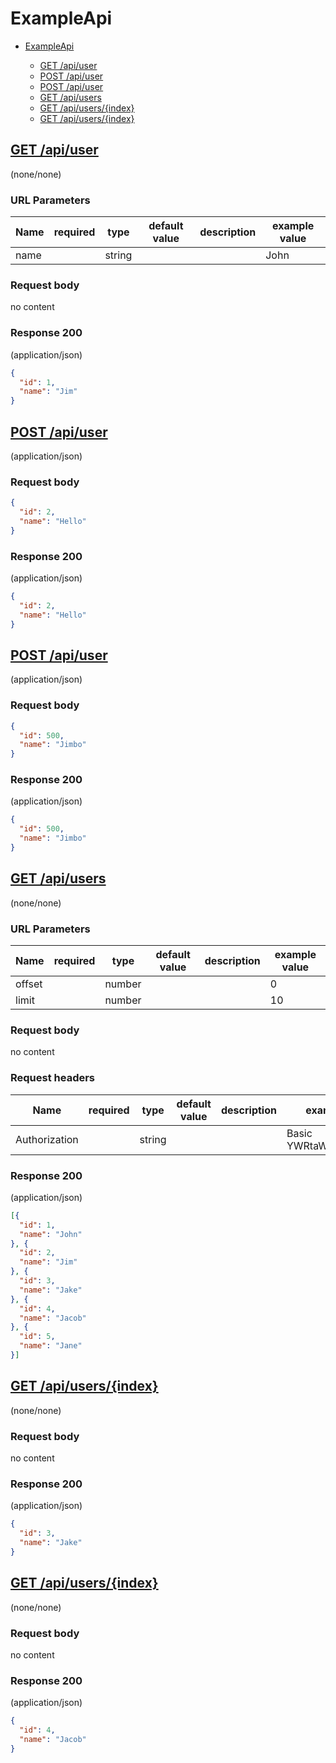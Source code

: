 # ExampleApi

* [ExampleApi](#exampleapi)

    *  [GET /api/user](#get-apiuser)  
    *  [POST /api/user](#post-apiuser)  
    *  [POST /api/user](#post-apiuser)  
    *  [GET /api/users](#get-apiusers)  
    *  [GET /api/users/{index}](#get-apiusers{index})  
    *  [GET /api/users/{index}](#get-apiusers{index})  



##  [GET /api/user](#get-apiuser) 
(none/none)


### URL Parameters
Name        | required | type     | default value | description | example value
--- | ---  | --- | --- | --- | ---
 name | | string | | | John
    


### Request body

no content



### Response 200
(application/json)

```json
{
  "id": 1,
  "name": "Jim"
}
```


##  [POST /api/user](#post-apiuser) 
(application/json)



### Request body

```json
{
  "id": 2,
  "name": "Hello"
}
```



### Response 200
(application/json)

```json
{
  "id": 2,
  "name": "Hello"
}
```


##  [POST /api/user](#post-apiuser) 
(application/json)



### Request body

```json
{
  "id": 500,
  "name": "Jimbo"
}
```



### Response 200
(application/json)

```json
{
  "id": 500,
  "name": "Jimbo"
}
```


##  [GET /api/users](#get-apiusers) 
(none/none)


### URL Parameters
Name        | required | type     | default value | description | example value
--- | ---  | --- | --- | --- | ---
 offset | | number | | | 0
     limit | | number | | | 10
    


### Request body

no content


### Request headers
Name        | required | type     | default value | description | example value
--- | ---  | --- | --- | --- | ---
 Authorization | | string | | | Basic YWRtaW46YWRtaW4=
    


### Response 200
(application/json)

```json
[{
  "id": 1,
  "name": "John"
}, {
  "id": 2,
  "name": "Jim"
}, {
  "id": 3,
  "name": "Jake"
}, {
  "id": 4,
  "name": "Jacob"
}, {
  "id": 5,
  "name": "Jane"
}]
```


##  [GET /api/users/{index}](#get-apiusers{index}) 
(none/none)



### Request body

no content



### Response 200
(application/json)

```json
{
  "id": 3,
  "name": "Jake"
}
```


##  [GET /api/users/{index}](#get-apiusers{index}) 
(none/none)



### Request body

no content



### Response 200
(application/json)

```json
{
  "id": 4,
  "name": "Jacob"
}
```
